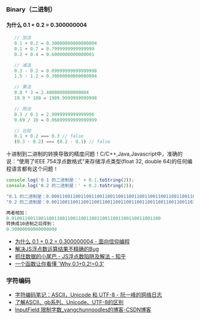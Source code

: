 ### Binary（二进制）

#### 为什么 0.1 + 0.2 = 0.300000004

```javascript
   // 加法
   0.1 + 0.2 = 0.30000000000000004
   0.1 + 0.7 = 0.7999999999999999
   0.2 + 0.4 = 0.6000000000000001

   // 减法
   0.3 - 0.2 = 0.09999999999999998
   1.5 - 1.2 = 0.30000000000000004

   // 乘法
   0.8 * 3 = 2.4000000000000004
   19.9 * 100 = 1989.9999999999998

   // 除法
   0.3 / 0.1 = 2.9999999999999996
   0.69 / 10 = 0.06899999999999999

   // 比较
   0.1 + 0.2 === 0.3 // false
   (0.3 - 0.2) === (0.2 - 0.1) // false
```

十进制到二进制的转换导致的精度问题！C/C++,Java,Javascript中，准确的说：“使用了IEEE 754浮点数格式”来存储浮点类型(float 32, double 64)的任何编程语言都有这个问题！

```javascript
console.log('0.1 的二进制是：' + 0.1.toString(2));
console.log('0.2 的二进制是：' + 0.2.toString(2));

"0.1 的二进制是：0.0001100110011001100110011001100110011001100110011001101" 
"0.2 的二进制是：0.001100110011001100110011001100110011001100110011001101"

两者相加：
0.01001100110011001100110011001100110011001100110011001100
转换成10进制之后得到：
0.30000000000000004
```

- [为什么 0.1 + 0.2 = 0.300000004 - 面向信仰编程](https://draveness.me/whys-the-design-floating-point-arithmetic/)
- [解决JS浮点数运算结果不精确的Bug](https://juejin.im/post/6844903903071322119)
- [抓住数据的小尾巴 - JS浮点数陷阱及解法 - 知乎](https://zhuanlan.zhihu.com/p/30703042) 
- [一个函数让你看懂 'Why 0.1+0.2!=0.3'](https://juejin.im/post/6844903789082705934#comment)


### 字符编码


- [字符编码笔记：ASCII，Unicode 和 UTF-8 - 阮一峰的网络日志](http://www.ruanyifeng.com/blog/2007/10/ascii_unicode_and_utf-8.html)
- [了解ASCII、gb系列、Unicode、UTF-8的区别](https://www.douban.com/note/334994123/)
- [InputField 限制字数_yangchunnoodles的博客-CSDN博客](https://blog.csdn.net/yangchunnoodles/article/details/52985441)
